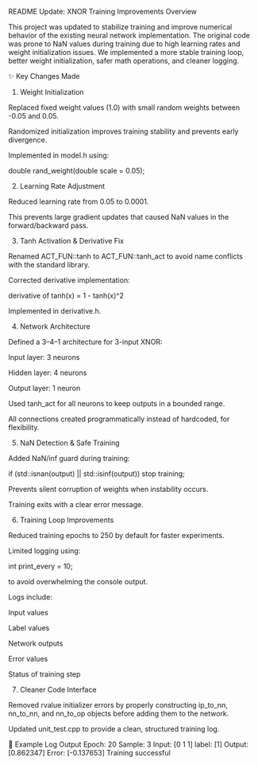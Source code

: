 README Update: XNOR Training Improvements
Overview

This project was updated to stabilize training and improve numerical behavior of the existing neural network implementation.
The original code was prone to NaN values during training due to high learning rates and weight initialization issues.
We implemented a more stable training loop, better weight initialization, safer math operations, and cleaner logging.

✨ Key Changes Made
1. Weight Initialization

Replaced fixed weight values (1.0) with small random weights between -0.05 and 0.05.

Randomized initialization improves training stability and prevents early divergence.

Implemented in model.h using:

double rand_weight(double scale = 0.05);

2. Learning Rate Adjustment

Reduced learning rate from 0.05 to 0.0001.

This prevents large gradient updates that caused NaN values in the forward/backward pass.

3. Tanh Activation & Derivative Fix

Renamed ACT_FUN::tanh to ACT_FUN::tanh_act to avoid name conflicts with the standard library.

Corrected derivative implementation:

derivative of tanh(x) = 1 - tanh(x)^2


Implemented in derivative.h.

4. Network Architecture

Defined a 3–4–1 architecture for 3-input XNOR:

Input layer: 3 neurons

Hidden layer: 4 neurons

Output layer: 1 neuron

Used tanh_act for all neurons to keep outputs in a bounded range.

All connections created programmatically instead of hardcoded, for flexibility.

5. NaN Detection & Safe Training

Added NaN/inf guard during training:

if (std::isnan(output) || std::isinf(output)) stop training;


Prevents silent corruption of weights when instability occurs.

Training exits with a clear error message.

6. Training Loop Improvements

Reduced training epochs to 250 by default for faster experiments.

Limited logging using:

int print_every = 10;


to avoid overwhelming the console output.

Logs include:

Input values

Label values

Network outputs

Error values

Status of training step

7. Cleaner Code Interface

Removed rvalue initializer errors by properly constructing ip_to_nn, nn_to_nn, and nn_to_op objects before adding them to the network.

Updated unit_test.cpp to provide a clean, structured training log.

🧪 Example Log Output
Epoch: 20 Sample: 3
Input: [0 1 1]
label: [1]
Output: [0.862347]
Error: [-0.137653]
Training successful